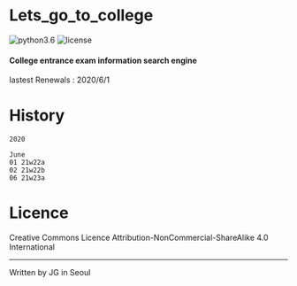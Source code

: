 # Lets_go_to_college

![python3.6](https://img.shields.io/badge/python-3.6.8-brightgreen)
![license](https://img.shields.io/badge/license-CC--BY--NC--SA-orange)

#### College entrance exam information search engine

lastest Renewals : 2020/6/1

# History

```
2020

June
01 21w22a
02 21w22b
06 21w23a

```

# Licence

 Creative Commons Licence Attribution-NonCommercial-ShareAlike 4.0 International
 
---
 
 Written by JG in Seoul
